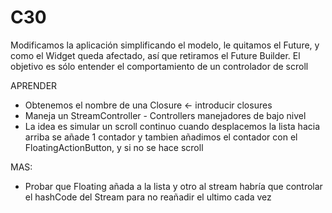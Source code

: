 # C30

Modificamos la aplicación simplificando el modelo, le quitamos el Future<String>, y como el Widget queda afectado, así que retiramos el Future Builder.
El objetivo es sólo entender el comportamiento de un controlador de scroll

APRENDER
- Obtenemos el nombre de una Closure <- introducir closures
- Maneja un StreamController -  Controllers manejadores de bajo nivel
- La idea es simular un scroll continuo
  cuando desplacemos la lista hacia arriba se añade 1 contador
  y tambien añadimos el contador con el FloatingActionButton, y si no se hace scroll

MAS:
- Probar que Floating  añada a la lista y otro al stream
  habría que controlar el hashCode del Stream para no reañadir el ultimo cada vez